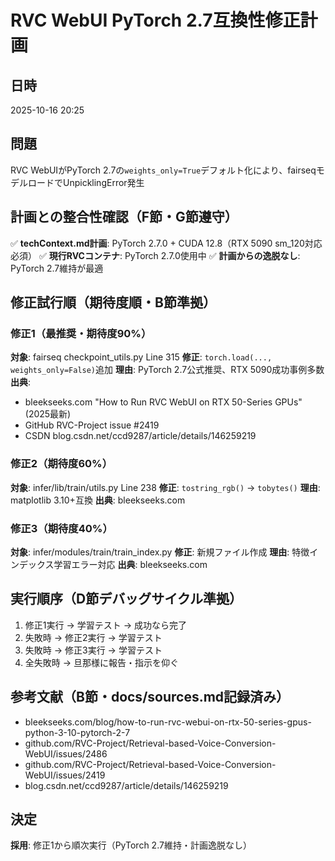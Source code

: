 # RVC WebUI PyTorch 2.7互換性修正計画

## 日時
2025-10-16 20:25

## 問題
RVC WebUIがPyTorch 2.7の`weights_only=True`デフォルト化により、fairseqモデルロードでUnpicklingError発生

## 計画との整合性確認（F節・G節遵守）
✅ **techContext.md計画**: PyTorch 2.7.0 + CUDA 12.8（RTX 5090 sm_120対応必須）
✅ **現行RVCコンテナ**: PyTorch 2.7.0使用中
✅ **計画からの逸脱なし**: PyTorch 2.7維持が最適

## 修正試行順（期待度順・B節準拠）

### 修正1（最推奨・期待度90%）
**対象**: fairseq checkpoint_utils.py Line 315
**修正**: `torch.load(..., weights_only=False)`追加
**理由**: PyTorch 2.7公式推奨、RTX 5090成功事例多数
**出典**: 
- bleekseeks.com "How to Run RVC WebUI on RTX 50-Series GPUs" (2025最新)
- GitHub RVC-Project issue #2419
- CSDN blog.csdn.net/ccd9287/article/details/146259219

### 修正2（期待度60%）
**対象**: infer/lib/train/utils.py Line 238
**修正**: `tostring_rgb()` → `tobytes()`
**理由**: matplotlib 3.10+互換
**出典**: bleekseeks.com

### 修正3（期待度40%）
**対象**: infer/modules/train/train_index.py
**修正**: 新規ファイル作成
**理由**: 特徴インデックス学習エラー対応
**出典**: bleekseeks.com

## 実行順序（D節デバッグサイクル準拠）
1. 修正1実行 → 学習テスト → 成功なら完了
2. 失敗時 → 修正2実行 → 学習テスト
3. 失敗時 → 修正3実行 → 学習テスト
4. 全失敗時 → 旦那様に報告・指示を仰ぐ

## 参考文献（B節・docs/sources.md記録済み）
- bleekseeks.com/blog/how-to-run-rvc-webui-on-rtx-50-series-gpus-python-3-10-pytorch-2-7
- github.com/RVC-Project/Retrieval-based-Voice-Conversion-WebUI/issues/2486
- github.com/RVC-Project/Retrieval-based-Voice-Conversion-WebUI/issues/2419
- blog.csdn.net/ccd9287/article/details/146259219

## 決定
**採用**: 修正1から順次実行（PyTorch 2.7維持・計画逸脱なし）
